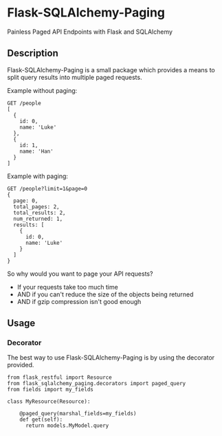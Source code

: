 # Flask-SQLAlchemy-Paging
Painless Paged API Endpoints with Flask and SQLAlchemy

## Description

Flask-SQLAlchemy-Paging is a small package which provides a means to split query results into multiple paged requests.


Example without paging:
```
GET /people
[
  {
    id: 0,
    name: 'Luke'
  },
  {
    id: 1,
    name: 'Han'
  }
]
```

Example with paging:
```
GET /people?limit=1&page=0
{
  page: 0,
  total_pages: 2,
  total_results: 2,
  num_returned: 1,
  results: [
    {
      id: 0,
      name: 'Luke'
    }
  ]
}
```
So why would you want to page your API requests?

- If your requests take too much time
- AND if you can't reduce the size of the objects being returned
- AND if gzip compression isn't good enough

## Usage

### Decorator
The best way to use Flask-SQLAlchemy-Paging is by using the decorator provided.

```
from flask_restful import Resource
from flask_sqlalchemy_paging.decorators import paged_query
from fields import my_fields

class MyResource(Resource):

    @paged_query(marshal_fields=my_fields)
    def get(self):
      return models.MyModel.query
```
